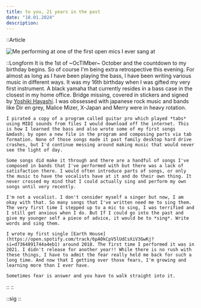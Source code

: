 ```yaml
---
title: to you, 21 years in the past
date: "10.01.2024"
description: 
---
```


::Article

  ![Me performing at one of the first open mics I ever sang at](/images/post-2/1.jpeg)

  ::Longform
   It is the 1st of ~OcTIMber~ October and the countdown to my birthday begins. So of course I'm being extra retrospective this evening. For almost as long as I have been playing the bass, I have been writing various music in different ways. It was my 16th birthday when I was gifted my very first instrument. A black yamaha that currently resides in a bass case in the closest in my home office. Bridge missing, covered in stickers and signed by [Yoshiki Hayashi](https://en.wikipedia.org/wiki/Yoshiki_(musician)). I was obssessed with japanese rock music and bands like Dir en grey, Malice Mizer, X-Japan and Merry were in heavy rotation.

    I pirated a copy of a program called guitar pro which played *tabs* using MIDI sounds from files I would download off the internet. This is how I learned the bass and also wrote some of my first songs &mdash; by open a new file in the program and composing parts via tab formation. None of those songs made it past family desktop hard drive crashes, but I'd continue messing around making music that would never see the light of day.

    Some songs did make it through and there are a handful of songs I've composed in bands that I've performed with but there was a lack of satisfaction there. I would often introduce parts of songs, or only the music to have the vocalists have at it and do their own thing. It never crossed my mind that I could actually sing and perform my own songs until very recently.

    I'm not a vocalist. I don't consider myself a singer but now, I am okay with that. So many songs that I've written need me to sing them. The very first time I stepped up to a mic to sing, I was terrified and I still get anxious when I do. But If I could go into the past and give my younger self a piece of advice, it would be to *sing*. Write words and sing them.

    I wrote my first single [Earth House](https://open.spotify.com/track/6pA0kCpV5lUdCsXiV3GwKj?si=d7364891744a4eb1) around 2018. The first time I performed it was in 2021. I didn't release for another year!! While there is no rush with these things, I have to admit the fear really held me back for such a long time. And now that I getting over those fears, I'm growing and learning more than I ever have.

    Sometimes fear is answer and you have to walk straight into it.
  ::
::

::sig
::